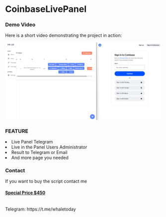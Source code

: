 # CoinbaseLivePanel

<h3>Demo Video</h3>
Here is a short video demonstrating the project in action:<br>

[![Watch the video](https://raw.githubusercontent.com/MrGreedTools/CoinbaseLivePanel/main/image.png)](https://raw.githubusercontent.com/MrGreedTools/CoinbaseLivePanel/main/Coinbase%20Live%20Panel.mp4)

<h3>FEATURE</h3>
<li> Live Panel Telegram</li>
<li> Live in the Panel Users Administrator</li>
<li> Result to Telegram or Email</li>
<li> And more page you needed</li>

<h3>Contact</h3>
If you want to buy the script contact me<br>
<h4><u>Special Price $450</u></h4>
<br>
Telegram: https://t.me/whaletoday
